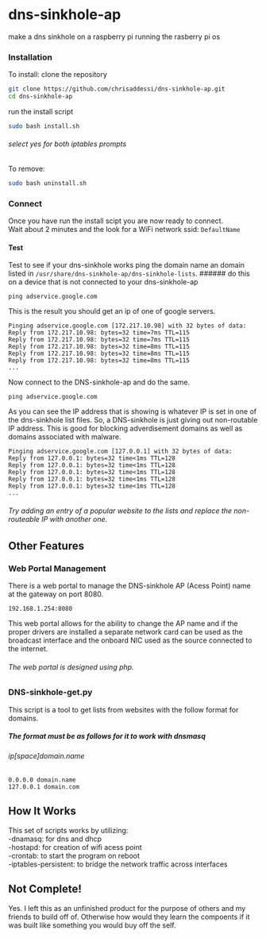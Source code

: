 # dns-sinkhole-ap
make a dns sinkhole on a raspberry pi running the rasberry pi os 

### Installation
To install:
clone the repository
```bash
git clone https://github.com/chrisaddessi/dns-sinkhole-ap.git
cd dns-sinkhole-ap
```
run the install script
```bash
sudo bash install.sh
```
###### select yes for both iptables prompts
To remove:
```bash
sudo bash uninstall.sh
```
### Connect
Once you have run the install scipt you are now ready to connect. <br />
Wait about 2 minutes and the look for a WiFi network ssid: ```DefaultName```

#### Test
Test to see if your dns-sinkhole works ping the domain name an domain listed in ```/usr/share/dns-sinkhole-ap/dns-sinkhole-lists```. ###### do this on a device that is not connected to your dns-sinkhole-ap <br />
```
ping adservice.google.com
```
This is the result you should get an ip of one of google servers.
```
Pinging adservice.google.com [172.217.10.98] with 32 bytes of data:
Reply from 172.217.10.98: bytes=32 time=7ms TTL=115
Reply from 172.217.10.98: bytes=32 time=7ms TTL=115
Reply from 172.217.10.98: bytes=32 time=8ms TTL=115
Reply from 172.217.10.98: bytes=32 time=8ms TTL=115
Reply from 172.217.10.98: bytes=32 time=8ms TTL=115
...
```
Now connect to the DNS-sinkhole-ap and do the same.
```
ping adservice.google.com
```
As you can see the IP address that is showing is whatever IP is set in one of the dns-sinkhole list files.
So, a DNS-sinkhole is just giving out non-routable IP address. This is good for blocking adverdisement domains as well as domains associated with malware.
```
Pinging adservice.google.com [127.0.0.1] with 32 bytes of data:
Reply from 127.0.0.1: bytes=32 time<1ms TTL=128
Reply from 127.0.0.1: bytes=32 time<1ms TTL=128
Reply from 127.0.0.1: bytes=32 time<1ms TTL=128
Reply from 127.0.0.1: bytes=32 time<1ms TTL=128
Reply from 127.0.0.1: bytes=32 time<1ms TTL=128
...
```
###### Try adding an entry of a popular website to the lists and replace the non-routeable IP with another one.

## Other Features
### Web Portal Management
There is a web portal to manage the DNS-sinkhole AP (Acess Point) name at the gateway on port 8080. 
```
192.168.1.254:8080
```
This web portal allows for the ability to change the AP name and if the proper drivers are installed a separate network card can be used as the broadcast interface and the onboard NIC used as the source connected to the internet. <br />
###### The web portal is designed using php.


### DNS-sinkhole-get.py
This script is a tool to get lists from websites with the follow format for domains.
##### The format must be as follows for it to work with dnsmasq
###### ip[space]domain.name
```
0.0.0.0 domain.name
127.0.0.1 domain.com
```

## How It Works
This set of scripts works by utilizing:<br />
-dnamasq: for dns and dhcp<br />
-hostapd: for creation of wifi acess point<br />
-crontab: to start the program on reboot<br />
-iptables-persistent: to bridge the network traffic across interfaces<br />

## Not Complete!
Yes. I left this as an unfinished product for the purpose of others and my friends to build off of. Otherwise how would they learn the compoents if it was built like something you would buy off the self.


